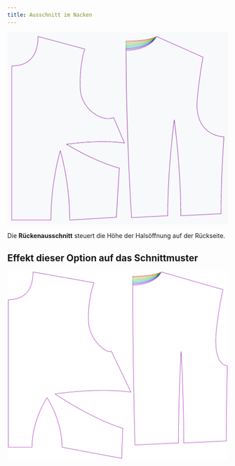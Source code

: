 ```yaml
---
title: Ausschnitt im Nacken
---
```


![Der Effekt des Rückenausschnitts auf das Schnittmuster](sample.png)

Die **Rückenausschnitt** steuert die Höhe der Halsöffnung auf der Rückseite.


## Effekt dieser Option auf das Schnittmuster
![Dieses Bild zeigt den Effekt dieser Option, indem es mehrere Varianten überlagert, die einen anderen Wert für diese Option haben](bella_backneckcutout_sample.svg "Effekt dieser Option auf das Schnittmuster")